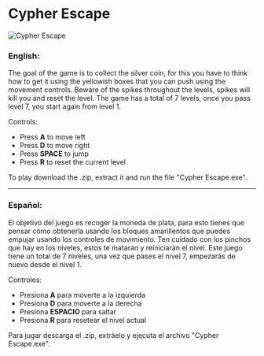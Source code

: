# Cypher Escape
![Cypher Escape](https://i.imgur.com/CYfIgSY.png "Cypher Escape")
### English:
The goal of the game is to collect the silver coin, for this you have to think how to get it using the yellowish boxes that you can push using the movement controls. Beware of the spikes throughout the levels, spikes will kill you and reset the level. The game has a total of 7 levels, once you pass level 7, you start again from level 1.

Controls:
- Press **A** to move left
- Press **D** to move right
- Press **SPACE** to jump
- Press **R** to reset the current level

To play download the .zip, extract it and run the file "Cypher Escape.exe".

------------

### Español:
El objetivo del juego es recoger la moneda de plata, para esto tienes que pensar cómo obtenerla usando los bloques amarillentos que puedes empujar usando los controles de movimiento. Ten cuidado con los pinchos que hay en los niveles, estos te matarán y reiniciarán el nivel. Este juego tiene un total de 7 niveles, una vez que pases el nivel 7, empezarás de nuevo desde el nivel 1.

Controles:
- Presiona **A** para moverte a la izquierda
- Presiona **D** para moverte a la derecha
- Presiona **ESPACIO** para saltar
- Presiona **R** para resetear el nivel actual

Para jugar descarga el .zip, extráelo y ejecuta el archivo "Cypher Escape.exe".
